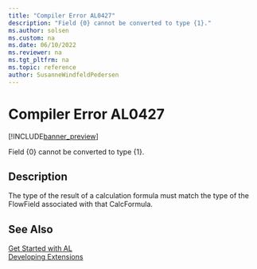 ```yaml
---
title: "Compiler Error AL0427"
description: "Field {0} cannot be converted to type {1}."
ms.author: solsen
ms.custom: na
ms.date: 06/10/2022
ms.reviewer: na
ms.tgt_pltfrm: na
ms.topic: reference
author: SusanneWindfeldPedersen
---
```

[//]: # (START>DO_NOT_EDIT)
[//]: # (IMPORTANT:Do not edit any of the content between here and the END>DO_NOT_EDIT.)
[//]: # (Any modifications should be made in the .xml files in the ModernDev repo.)
# Compiler Error AL0427

[!INCLUDE[banner_preview](../includes/banner_preview.md)]

Field {0} cannot be converted to type {1}.

## Description
The type of the result of a calculation formula must match the type of the FlowField associated with that CalcFormula.  

[//]: # (IMPORTANT: END>DO_NOT_EDIT)
## See Also  
[Get Started with AL](../devenv-get-started.md)  
[Developing Extensions](../devenv-dev-overview.md)  